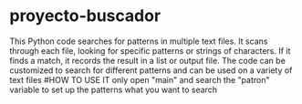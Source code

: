 # proyecto-buscador
This Python code searches for patterns in multiple text files. It scans through each file, looking for specific patterns or strings of characters. If it finds a match, it records the result in a list or output file. The code can be customized to search for different patterns and can be used on a variety of text files
#HOW TO USE IT
only open "main" and search the "patron" variable to set up the patterns what you want to search
